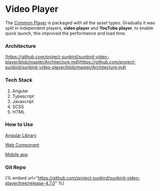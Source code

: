 # Video Player

The [Common Player](../player/common-player/) is packaged with all the asset types. Gradually it was spilt in independent players, **video player** and **YouTube player**, to enable quick launch, this improved the performance and load time.



### Architecture

[https://github.com/project-sunbird/sunbird-video-player/blob/master/Architecture.md](https://github.com/project-sunbird/sunbird-video-player/blob/master/Architecture.md)

### Tech Stack

1. Angular&#x20;
2. Typescript
3. Javascript
4. SCSS
5. HTML

### How to Use

&#x20;[Angular Library](https://github.com/project-sunbird/sunbird-video-player/tree/release-4.8.0#getting-started)&#x20;

[Web Component](https://github.com/project-sunbird/sunbird-video-player/tree/release-4.8.0#use-as-web-components)

[Mobile app](https://github.com/project-sunbird/sunbird-video-player/tree/release-4.8.0#mobile-app-integration-steps)

### Git Repo

{% embed url="https://github.com/project-sunbird/sunbird-video-player/tree/release-4.7.0" %}

